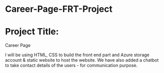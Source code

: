 # Career-Page-FRT-Project

# Project Title:
Career Page

I will be using HTML, CSS to build the front end part and Azure storage account & static website to host the website. We have also added a chatbot to take contact details of the users - for communication purpose.
